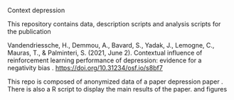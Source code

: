 Context depression

This repository contains data, description scripts and analysis scripts for the publication

Vandendriessche, H., Demmou, A., Bavard, S., Yadak, J., Lemogne, C., Mauras, T., & Palminteri, S. (2021, June 2). Contextual influence of reinforcement learning performance of depression: evidence for a negativity bias . https://doi.org/10.31234/osf.io/s8bf7 

This repo is composed of anonymized data of a paper depression paper . There is also a R script to display the main results of the paper. and figures

